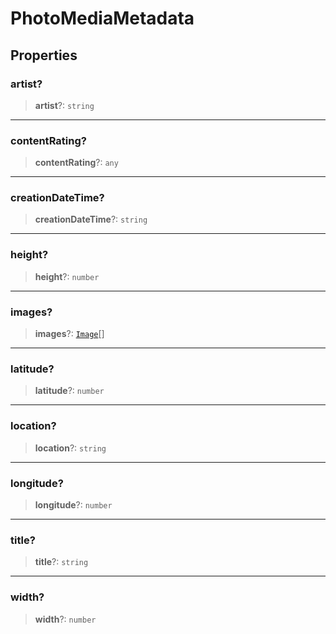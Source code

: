 # PhotoMediaMetadata

## Properties

### artist?

> **artist**?: `string`

***

### contentRating?

> **contentRating**?: `any`

***

### creationDateTime?

> **creationDateTime**?: `string`

***

### height?

> **height**?: `number`

***

### images?

> **images**?: [`Image`](reference/interfaces/Image.md)[]

***

### latitude?

> **latitude**?: `number`

***

### location?

> **location**?: `string`

***

### longitude?

> **longitude**?: `number`

***

### title?

> **title**?: `string`

***

### width?

> **width**?: `number`

